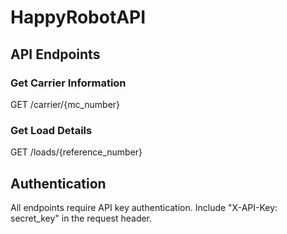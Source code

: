 # HappyRobotAPI

## API Endpoints

### Get Carrier Information
GET /carrier/{mc_number}

### Get Load Details
GET /loads/{reference_number}

## Authentication
All endpoints require API key authentication. Include "X-API-Key: secret_key" in the request header.